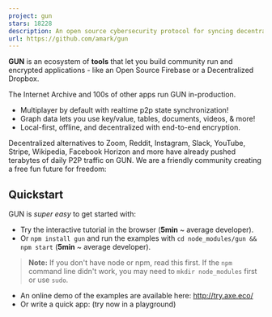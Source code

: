 ```yaml
---
project: gun
stars: 18228
description: An open source cybersecurity protocol for syncing decentralized graph data.
url: https://github.com/amark/gun
---
```


**GUN** is an ecosystem of **tools** that let you build community run and encrypted applications - like an Open Source Firebase or a Decentralized Dropbox.

The Internet Archive and 100s of other apps run GUN in-production.

-   Multiplayer by default with realtime p2p state synchronization!
-   Graph data lets you use key/value, tables, documents, videos, & more!
-   Local-first, offline, and decentralized with end-to-end encryption.

Decentralized alternatives to Zoom, Reddit, Instagram, Slack, YouTube, Stripe, Wikipedia, Facebook Horizon and more have already pushed terabytes of daily P2P traffic on GUN. We are a friendly community creating a free fun future for freedom:

Quickstart
----------

GUN is _super easy_ to get started with:

-   Try the interactive tutorial in the browser (**5min** ~ average developer).
-   Or `npm install gun` and run the examples with `cd node_modules/gun && npm start` (**5min** ~ average developer).

> **Note:** If you don't have node or npm, read this first. If the `npm` command line didn't work, you may need to `mkdir node_modules` first or use `sudo`.

-   An online demo of the examples are available here: http://try.axe.eco/
-   Or write a quick app: (try now in a playground)

<script src\="https://cdn.jsdelivr.net/npm/gun/gun.js"\></script\>
<script\>
// import GUN from 'gun'; // in ESM
// GUN = require('gun'); // in NodeJS
// GUN = require('gun/gun'); // in React
gun \= GUN();

gun.get('mark').put({
  name: "Mark",
  email: "mark@gun.eco",
});

gun.get('mark').on((data, key) \=> {
  console.log("realtime updates:", data);
});

setInterval(() \=> { gun.get('mark').get('live').put(Math.random()) }, 9);
</script\>

-   Or try something **mind blowing**, like saving circular references to a table of documents! (play)

cat \= {name: "Fluffy", species: "kitty"};
mark \= {boss: cat};
cat.slave \= mark;

// partial updates merge with existing data!
gun.get('mark').put(mark);

// access the data as if it is a document.
gun.get('mark').get('boss').get('name').once(function(data, key){
  // \`once\` grabs the data once, no subscriptions.
  console.log("Mark's boss is", data);
});

// traverse a graph of circular references!
gun.get('mark').get('boss').get('slave').once(function(data, key){
  console.log("Mark is the cat's slave!", data);
});

// add both of them to a table!
gun.get('list').set(gun.get('mark').get('boss'));
gun.get('list').set(gun.get('mark'));

// grab each item once from the table, continuously:
gun.get('list').map().once(function(data, key){
  console.log("Item:", data);
});

// live update the table!
gun.get('list').set({type: "cucumber", goal: "jumping cat"});

Want to keep building more? **Jump to THE DOCUMENTATION!**

About
=====

First & foremost, GUN is **a community of the nicest and most helpful people** out there. So I want to invite you to come tell us about what **you** are working on & wanting to build (new or old school alike! Just be nice as well.) and ask us your questions directly. :)

  
Watch the 100 second intro!

The GUN ecosystem stack is a collection of independent and modular tools covering everything from CRDT conflict resolution, cryptographic security & encryption, radix storage serialization, mesh networking & routing algorithms, to distributed systems correctness & load testing, CPU scheduled JSON parser to prevent UI lag, and more!

On that note, let's get some official shout outs covered first:

### Support

Thanks to:

           

  

Robert Heessels, Lorenzo Mangani, NLnet Foundation, Sam Liu, Daniel Dombrowsky, Vincent Woo, AJ ONeal, Bill Ottman, Mike Lange, Sean Matheson, Alan Mimms, Dário Freire, John Williamson, Robin Bron, Elie Makhoul, Mike Staub, Bradley Matusiak, Jeff Cook, Nico, Aaron Artille, Tim Robinson, Fabian Stamm, Mike Staub, Hunter Owens, Jacob Millner, Gerrit Balindt, Gabriel Lemon, Murage Martin, Jason Stallings

-   Join others in sponsoring code: https://www.patreon.com/gunDB !
-   Ask questions: http://stackoverflow.com/questions/tagged/gun ?
-   Found a bug? Report at: https://github.com/amark/gun/issues ;
-   **Need help**? Chat with us: http://chat.gun.eco .

### History

GUN was created by Mark Nadal in 2014 after he had spent 4 years trying to get his collaborative web app to scale up with traditional databases.

After he realized Master-Slave database architecture causes one big bottleneck, he (as a complete newbie outsider) naively decided **to question the status quo** and shake things up with controversial, heretical, and contrarian experiments:

**The NoDB** - no master, no servers, no "single source of truth", not built with a real programming language or real hardware, no DevOps, no locking, not _just_ SQL or NoSQL but both (**all** - graphs, documents, tables, key/value).

The goal was to build a P2P database that could survive living inside **any** browser, and could correctly sync data between **any** device after assuming **any** offline-first activity.

Technically, **GUN is a graph synchronization protocol** with a _lightweight embedded engine_, capable of doing _20M+ API ops/sec_ in **just ~9KB gzipped size**.

Documentation
-------------

### API reference

### Tutorials

### Examples

### GraphQL

### Electron

### React & Native

### Vue

### Svelte

### Webcomponents

### CAP Theorem Tradeoffs

### How Data Sync Works

### How GUN is Built

### Crypto Auth

### Modules

### Roadmap

This would not be possible without **community contributors**, big shout out to:

**ajmeyghani (Learn GUN Basics with Diagrams)**; **anywhichway (Block Storage)**; **beebase (Quasar)**; **BrockAtkinson (brunch config)**; **Brysgo (GraphQL)**; **d3x0r (SQLite)**; **forrestjt (file.js)**; **hillct (Docker)**; **JosePedroDias (graph visualizer)**; **JuniperChicago (cycle.js bindings)**; **jveres (todoMVC)**; **kristianmandrup (edge)**; **Lightnet** (Awesome Vue User Examples & User Kitchen Sink Playground); **lmangani (Cytoscape Visualizer, Cassandra, Fastify, LetsEncrypt)**; **mhelander (SEA)**; omarzion (Sticky Note App); PsychoLlama (LevelDB); **RangerMauve (schema)**; **robertheessels (gun-p2p-auth)**; **rogowski (AXE)**; sbeleidy; **sbiaudet (C# Port)**; **Sean Matheson (Observable/RxJS/Most.js bindings)**; **Shadyzpop (React Native example)**; **sjones6 (Flint)**; RIP **Stefdv (Polymer/web components)**; **zrrrzzt (JWT Auth)**; **xmonader (Python Port)**;

I am missing many others, apologies, will be adding them soon! This list is infinitely old & way out of date, if you want to be listed in it please make a PR! :)

Testing
-------

You will need to `npm install -g mocha` first. Then in the gun root folder run `npm test`. Tests will trigger persistent writes to the DB, so subsequent runs of the test will fail. You must clear the DB before running the tests again. This can be done by running `rm -rf *data*` command in the project directory.

Shims
-----

> These are only needed for NodeJS & React Native, they shim the native Browser WebCrypto API.

If you want to use SEA for `User` auth and security, you will need to install:

`npm install @peculiar/webcrypto --save`

Please see our React Native docs for installation instructions!

Then you can require SEA without an error:

GUN \= require('gun/gun');
SEA \= require('gun/sea');

Deploy
------

> Note: The default examples that get auto-deployed on `npm start` CDN-ify all GUN files, modules, & storage.

> Note: Moving forward, AXE will start to automatically cluster your peer into a shared DHT. You may want to disable this to run an isolated network.

> Note: When deploying a web application using GUN on a cloud provider, you may have to set `CI=false` in your `.env`. This prevents GUN-specific warnings from being treated as errors when deploying your app. You may also resolve this by modifying your webpack config to not try to build the GUN dependencies.

To quickly spin up a GUN relay peer for your development team, utilize Heroku, Docker, or any others listed below. Or some variant thereof Dokku, K8s, etc. ! Or use all of them so your relays are decentralized too!

### Linux

`SSH` into the home directory of a clean OS install with `sudo` ability. Set any environment variables you need (see below), then do:

curl -o- https://raw.githubusercontent.com/amark/gun/master/examples/install.sh | bash

> Read install.sh first! If `curl` is not found, _copy&paste_ the contents of install.sh into your ssh.

You can now safely `CTRL+A+D` to escape without stopping the peer. To stop everything `killall screen` or `killall node`.

Environment variables may need to be set like `export HTTPS_CERT=~/cert.pem HTTPS_KEY=~/key.pem PORT=443`. You can also look at a sample nginx config. For production deployments, you probably will want to use something like `pm2` or better to keep the peer alive after machine reboots.

### Dome

Deploy GUN in one-click with Dome and receive a free trial:

### Heroku

> Heroku deletes your data every 15 minutes, one way to fix this is by adding cheap storage.

Or:

git clone https://github.com/amark/gun.git
cd gun
heroku create
git push -f heroku HEAD:master

Then visit the URL in the output of the 'heroku create' step, in a browser. Make sure to set any environment config vars in the settings tab.

### Zeet.co

Then visit the URL in the output of the 'now --npm' step, in your browser.

### Docker

> Warning: Docker image is community contributed and may be old with missing security updates, please check version numbers to compare.

Pull from the Docker Hub . Or:

docker run -p 8765:8765 gundb/gun

Or build the Docker image locally:

git clone https://github.com/amark/gun.git
cd gun
docker build -t myrepo/gundb:v1 .
docker run -p 8765:8765 myrepo/gundb:v1

Or, if you prefer your Docker image with metadata labels (Linux/Mac only):

npm run docker
docker run -p 8765:8765 username/gun:git

Then visit http://localhost:8765 in your browser.

License
-------

Designed with ♥ by Mark Nadal, the GUN team, and many amazing contributors.

Openly licensed under Zlib / MIT / Apache 2.0.

YouTube . Twitter
